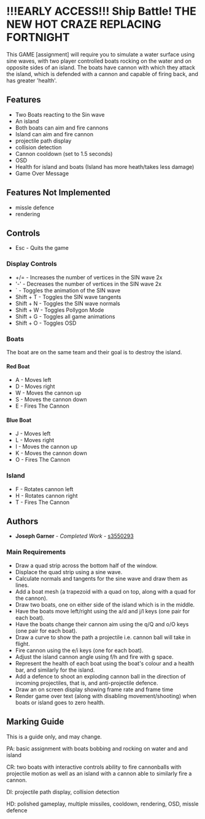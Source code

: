 # !!!EARLY ACCESS!!! Ship Battle! THE NEW HOT CRAZE REPLACING FORTNIGHT

 This GAME [assignment] will require you to simulate a water surface using sine waves, with two player controlled boats rocking on the water and on opposite sides of an island. The boats have cannon with which they attack the island, which is defended with a cannon and capable of firing back, and has greater 'health'. 

## Features
* Two Boats reacting to the Sin wave
* An island
* Both boats can aim and fire cannons
* Island can aim and fire cannon
* projectile path display
* collision detection
* Cannon cooldown (set to 1.5 seconds)
* OSD
* Health for island and boats (Island has more heath/takes less damage)
* Game Over Message

## Features Not Implemented
* missle defence
* rendering


## Controls

*   Esc - Quits the game

### Display Controls
*   +/= - Increases the number of vertices in the SIN wave 2x
*   '-' - Decreases the number of vertices in the SIN wave 2x
*   ` - Toggles the animation of the SIN wave
*   Shift + T - Toggles the SIN wave tangents
*   Shift + N - Toggles the SIN wave normals
*   Shift + W - Toggles Pollygon Mode
*   Shift + G - Toggles all game animations
*   Shift + O - Toggles OSD

### Boats
The boat are on the same team and their goal is to destroy the island.
#### Red Boat
*   A - Moves left
*   D - Moves right
*   W - Moves the cannon up
*   S - Moves the cannon down
*   E - Fires The Cannon

#### Blue Boat
*   J - Moves left
*   L - Moves right
*   I - Moves the cannon up
*   K - Moves the cannon down
*   O - Fires The Cannon

### Island
*   F - Rotates cannon left
*   H - Rotates cannon right
*   T - Fires The Cannon

## Authors

* **Joseph Garner** - *Completed Work* - [s3550293](https://github.com/s3550293)

### Main Requirements

*   Draw a quad strip across the bottom half of the window.
*   Displace the quad strip using a sine wave.
*   Calculate normals and tangents for the sine wave and draw them as lines.
*   Add a boat mesh (a trapezoid with a quad on top, along with a quad for the cannon).
*   Draw two boats, one on either side of the island which is in the middle.
*   Have the boats move left/right using the a/d and j/l keys (one pair for each boat).
*   Have the boats change their cannon aim using the q/Q and o/O keys (one pair for each boat).
*   Draw a curve to show the path a projectile i.e. cannon ball will take in flight.
*   Fire cannon using the e/i keys (one for each boat).
*   Adjust the island cannon angle using f/h and fire with g space.
*   Represent the health of each boat using the boat's colour and a health bar, and similarly for the island.
*   Add a defence to shoot an exploding cannon ball in the direction of incoming projectiles, that is, and         anti-projectile defence.
*   Draw an on screen display showing frame rate and frame time
*   Render game over text (along with disabling movement/shooting) when boats or island goes to zero health.


## Marking Guide

This is a guide only, and may change.

PA: basic assignment with boats bobbing and rocking on water and and island

CR: two boats with interactive controls ability to fire cannonballs with projectile motion as well as an island with a cannon able to similarly fire a cannon.

DI: projectile path display, collision detection

HD: polished gameplay, multiple missiles, cooldown, rendering, OSD, missle defence 